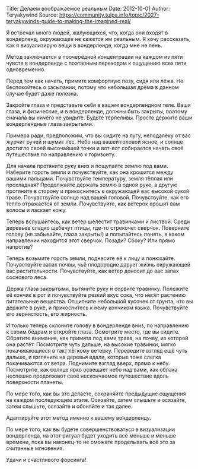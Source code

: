 Title: Делаем воображаемое реальным
Date: 2012-10-01
Author: Teryakywind
Source: https://community.tulpa.info/topic/2027-teryakywinds-guide-to-making-the-imagined-real/

Я встречал много людей, жалующихся, что, когда они входят в вондерленд, окружающее не кажется им реальным. Я хочу рассказать, как я визуализирую вещи в вондерленде, когда мне не лень.

Метод заключается в поочерёдной концентрации на каждом из пяти чувств в вондерленде с поэтапным переходом к ощущению всех пяти одновременно.

Перед тем как начать, примите комфортную позу, сидя или лёжа. Не беспокойтесь о засыпании, потому что небольшая дрёма в данном случае будет даже полезна.

Закройте глаза и представьте себя в вашем вондерлендном теле. Ваши глаза, и физические, и в вондерленде, должны быть закрыты, поэтому сначала вы ничего не увидите. Будьте терпеливы. Просто держите ваши вондерлендные глаза закрытыми.

Примера ради, предположим, что вы сидите на лугу, неподалёку от вас журчит ручей и шумит лес. Небо над вашей головой ясное, и солнце достигло своей высочайшей точки и вот-вот собирается начать своё путешествие по направлению к горизонту.

Для начала протяните руку вниз и пощупайте землю под вами. Наберите горсть земли и почувствуйте, как она крошится между вашими пальцами. Почувствуйте температуру, земля тёплая или прохладная? Продолжайте держать землю в одной руке, а другую протяните в сторону и прикоснитесь к окружающей вас высокой сухой траве. Почувствуйте солнце над вашей головой. Почувствуйте, как его тепло отражается от земли. Почувствуйте, как ветерок ерошит вам волосы и ласкает кожу.

Теперь вслушайтесь, как ветер шелестит травинками и листвой. Среди деревьев сладко щебечут птицы, где-то стрекочет сверчок. Поверните голову (не забывайте, глаза закрыты!) и попытайтесь понять, в каком направлении находится этот сверчок. Позади? Сбоку? Или прямо напротив?

Теперь возьмите горсть земли, поднесите её к лицу и понюхайте. Почувствуйте запах почвы, чьё плодородие дарует жизнь окружающей вас растительности. Почувствуйте, как ветер доносит до вас запах соснового леса.

Держа глаза закрытыми, вытяните руку и сорвите травинку. Положите её кончик в рот и почувствуйте резкий вкус сока, что несёт растению питательные вещества. Отщипните небольшой кусочек от грунта, что вы держите в руке, и прикоснитесь к нему кончиком языка. Почувствуйте его зернистость, его жирность.

И только теперь склоните голову в вондерленде вниз, по направлению к своим бёдрам и откройте глаза. Осмотрите место, где вы сидите. Обратите внимание, как примята под вами трава, на почву, из которой она растёт. Посмотрите чуть дальше, на высокие травинки, мягко покачивающиеся в такт лёгкому ветерку. Переведите взгляд ещё чуть дальше, и взгляните на деревья вдали, которые тоже слегка покачиваются от ветра. Поднимите взгляд вверх, прямо к небу. Посмотрите, как солнце ярко освещает небо над вами, как облака неспешно продолжают своё нескончаемое путешествие вдоль поверхности планеты.

По мере того, как вы это делаете, сохраняйте предыдущие ощущения на каждом последующем этапе. Осязайте, затем слышьте и осязайте, затем слышьте, осязайте и обоняйте и так далее.

Адаптируйте этот метод именно к вашему вондерленду.

По мере того, как вы будете совершенствоваться в визуализации вондерленда, на этот ритуал будет уходить всё меньше и меньше времени, пока вы наконец-то не сможете проделывать всё это за считанные мгновения.

Удачи и счастливого форсинга!